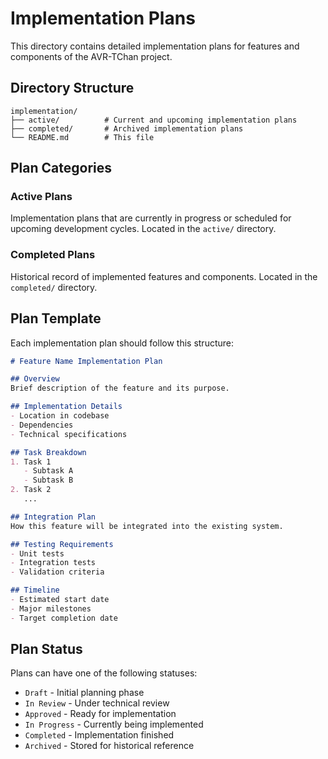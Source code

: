 # Implementation Plans

This directory contains detailed implementation plans for features and components of the AVR-TChan project.

## Directory Structure

```
implementation/
├── active/          # Current and upcoming implementation plans
├── completed/       # Archived implementation plans
└── README.md        # This file
```

## Plan Categories

### Active Plans
Implementation plans that are currently in progress or scheduled for upcoming development cycles. Located in the `active/` directory.

### Completed Plans
Historical record of implemented features and components. Located in the `completed/` directory.

## Plan Template
Each implementation plan should follow this structure:

```markdown
# Feature Name Implementation Plan

## Overview
Brief description of the feature and its purpose.

## Implementation Details
- Location in codebase
- Dependencies
- Technical specifications

## Task Breakdown
1. Task 1
   - Subtask A
   - Subtask B
2. Task 2
   ...

## Integration Plan
How this feature will be integrated into the existing system.

## Testing Requirements
- Unit tests
- Integration tests
- Validation criteria

## Timeline
- Estimated start date
- Major milestones
- Target completion date
```

## Plan Status
Plans can have one of the following statuses:
- `Draft` - Initial planning phase
- `In Review` - Under technical review
- `Approved` - Ready for implementation
- `In Progress` - Currently being implemented
- `Completed` - Implementation finished
- `Archived` - Stored for historical reference
